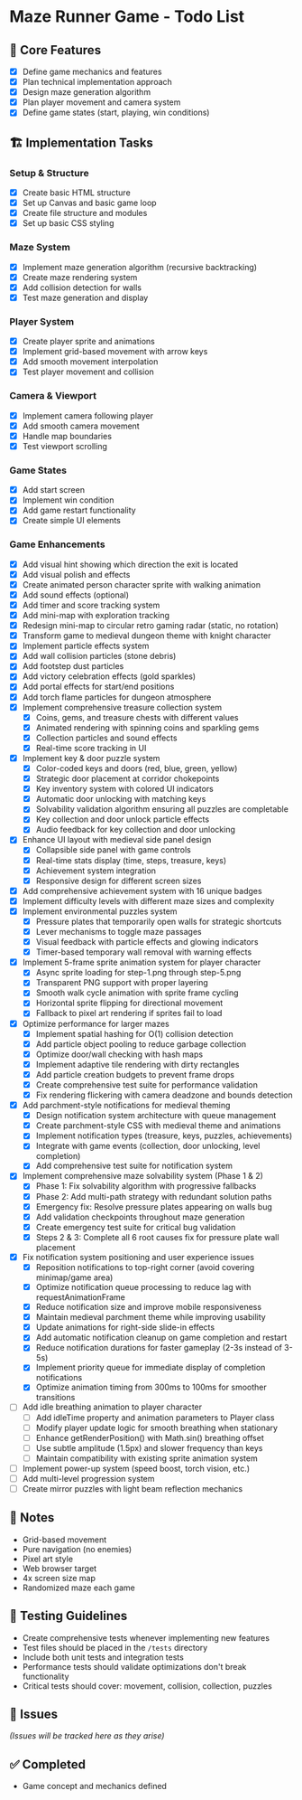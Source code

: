 # Maze Runner Game - Todo List

## 🎯 Core Features
- [x] Define game mechanics and features
- [x] Plan technical implementation approach
- [x] Design maze generation algorithm
- [x] Plan player movement and camera system
- [x] Define game states (start, playing, win conditions)

## 🏗️ Implementation Tasks
### Setup & Structure
- [x] Create basic HTML structure
- [x] Set up Canvas and basic game loop
- [x] Create file structure and modules
- [x] Set up basic CSS styling

### Maze System
- [x] Implement maze generation algorithm (recursive backtracking)
- [x] Create maze rendering system
- [x] Add collision detection for walls
- [x] Test maze generation and display

### Player System
- [x] Create player sprite and animations
- [x] Implement grid-based movement with arrow keys
- [x] Add smooth movement interpolation
- [x] Test player movement and collision

### Camera & Viewport
- [x] Implement camera following player
- [x] Add smooth camera movement
- [x] Handle map boundaries
- [x] Test viewport scrolling

### Game States
- [x] Add start screen
- [x] Implement win condition
- [x] Add game restart functionality
- [x] Create simple UI elements

### Game Enhancements
- [x] Add visual hint showing which direction the exit is located
- [x] Add visual polish and effects
- [x] Create animated person character sprite with walking animation
- [x] Add sound effects (optional)
- [x] Add timer and score tracking system
- [x] Add mini-map with exploration tracking
- [x] Redesign mini-map to circular retro gaming radar (static, no rotation)
- [x] Transform game to medieval dungeon theme with knight character
- [x] Implement particle effects system
- [x] Add wall collision particles (stone debris)
- [x] Add footstep dust particles
- [x] Add victory celebration effects (gold sparkles)
- [x] Add portal effects for start/end positions
- [x] Add torch flame particles for dungeon atmosphere
- [x] Implement comprehensive treasure collection system
  - [x] Coins, gems, and treasure chests with different values
  - [x] Animated rendering with spinning coins and sparkling gems
  - [x] Collection particles and sound effects
  - [x] Real-time score tracking in UI
- [x] Implement key & door puzzle system
  - [x] Color-coded keys and doors (red, blue, green, yellow)
  - [x] Strategic door placement at corridor chokepoints
  - [x] Key inventory system with colored UI indicators
  - [x] Automatic door unlocking with matching keys
  - [x] Solvability validation algorithm ensuring all puzzles are completable
  - [x] Key collection and door unlock particle effects
  - [x] Audio feedback for key collection and door unlocking
- [x] Enhance UI layout with medieval side panel design
  - [x] Collapsible side panel with game controls
  - [x] Real-time stats display (time, steps, treasure, keys)
  - [x] Achievement system integration
  - [x] Responsive design for different screen sizes
- [x] Add comprehensive achievement system with 16 unique badges
- [x] Implement difficulty levels with different maze sizes and complexity
- [x] Implement environmental puzzles system
  - [x] Pressure plates that temporarily open walls for strategic shortcuts
  - [x] Lever mechanisms to toggle maze passages
  - [x] Visual feedback with particle effects and glowing indicators
  - [x] Timer-based temporary wall removal with warning effects
- [x] Implement 5-frame sprite animation system for player character
  - [x] Async sprite loading for step-1.png through step-5.png
  - [x] Transparent PNG support with proper layering
  - [x] Smooth walk cycle animation with sprite frame cycling
  - [x] Horizontal sprite flipping for directional movement
  - [x] Fallback to pixel art rendering if sprites fail to load
- [x] Optimize performance for larger mazes
  - [x] Implement spatial hashing for O(1) collision detection
  - [x] Add particle object pooling to reduce garbage collection
  - [x] Optimize door/wall checking with hash maps
  - [x] Implement adaptive tile rendering with dirty rectangles
  - [x] Add particle creation budgets to prevent frame drops
  - [x] Create comprehensive test suite for performance validation
  - [x] Fix rendering flickering with camera deadzone and bounds detection
- [x] Add parchment-style notifications for medieval theming
  - [x] Design notification system architecture with queue management
  - [x] Create parchment-style CSS with medieval theme and animations
  - [x] Implement notification types (treasure, keys, puzzles, achievements)
  - [x] Integrate with game events (collection, door unlocking, level completion)
  - [x] Add comprehensive test suite for notification system
- [x] Implement comprehensive maze solvability system (Phase 1 & 2)
  - [x] Phase 1: Fix solvability algorithm with progressive fallbacks
  - [x] Phase 2: Add multi-path strategy with redundant solution paths
  - [x] Emergency fix: Resolve pressure plates appearing on walls bug
  - [x] Add validation checkpoints throughout maze generation
  - [x] Create emergency test suite for critical bug validation
  - [x] Steps 2 & 3: Complete all 6 root causes fix for pressure plate wall placement
- [x] Fix notification system positioning and user experience issues
  - [x] Reposition notifications to top-right corner (avoid covering minimap/game area)
  - [x] Optimize notification queue processing to reduce lag with requestAnimationFrame
  - [x] Reduce notification size and improve mobile responsiveness
  - [x] Maintain medieval parchment theme while improving usability
  - [x] Update animations for right-side slide-in effects
  - [x] Add automatic notification cleanup on game completion and restart
  - [x] Reduce notification durations for faster gameplay (2-3s instead of 3-5s)
  - [x] Implement priority queue for immediate display of completion notifications
  - [x] Optimize animation timing from 300ms to 100ms for smoother transitions
- [ ] Add idle breathing animation to player character
  - [ ] Add idleTime property and animation parameters to Player class
  - [ ] Modify player update logic for smooth breathing when stationary
  - [ ] Enhance getRenderPosition() with Math.sin() breathing offset
  - [ ] Use subtle amplitude (1.5px) and slower frequency than keys
  - [ ] Maintain compatibility with existing sprite animation system
- [ ] Implement power-up system (speed boost, torch vision, etc.)
- [ ] Add multi-level progression system
- [ ] Create mirror puzzles with light beam reflection mechanics

## 📝 Notes
- Grid-based movement
- Pure navigation (no enemies)  
- Pixel art style
- Web browser target
- 4x screen size map
- Randomized maze each game

## 🧪 Testing Guidelines
- Create comprehensive tests whenever implementing new features
- Test files should be placed in the `/tests` directory
- Include both unit tests and integration tests
- Performance tests should validate optimizations don't break functionality
- Critical tests should cover: movement, collision, collection, puzzles

## 🐛 Issues
_(Issues will be tracked here as they arise)_

## ✅ Completed
- Game concept and mechanics defined
